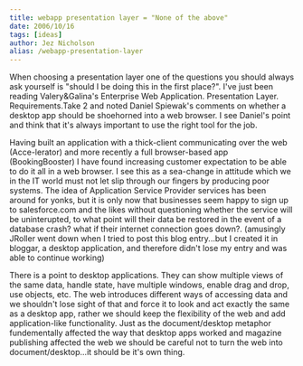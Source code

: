 ```yaml
---
title: webapp presentation layer = "None of the above"
date: 2006/10/16
tags: [ideas]
author: Jez Nicholson
alias: /webapp-presentation-layer
---
```

When choosing a presentation layer one of the questions you should always ask yourself is "should I be doing this in the first place?". I've just been reading Valery&Galina's Enterprise Web Application. Presentation Layer. Requirements.Take 2 and noted Daniel Spiewak's comments on whether a desktop app should be shoehorned into a web browser. I see Daniel's point and think that it's always important to use the right tool for the job.

Having built an application with a thick-client communicating over the web (Acce-lerator) and more recently a full browser-based app (BookingBooster) I have found increasing customer expectation to be able to do it all in a web browser. I see this as a sea-change in attitude which we in the IT world must not let slip through our fingers by producing poor systems. The idea of Application Service Provider services has been around for yonks, but it is only now that businesses seem happy to sign up to salesforce.com and the likes without questioning whether the service will be uninterupted, to what point will their data be restored in the event of a database crash? what if their internet connection goes down?. (amusingly JRoller went down when I tried to post this blog entry...but I created it in bloggar, a desktop application, and therefore didn't lose my entry and was able to continue working)

There is a point to desktop applications. They can show multiple views of the same data, handle state, have multiple windows, enable drag and drop, use objects, etc. The web introduces different ways of accessing data and we shouldn't lose sight of that and force it to look and act exactly the same as a desktop app, rather we should keep the flexibility of the web and add application-like functionality. Just as the document/desktop metaphor fundementally affected the way that desktop apps worked and magazine publishing affected the web we should be careful not to turn the web into document/desktop...it should be it's own thing.